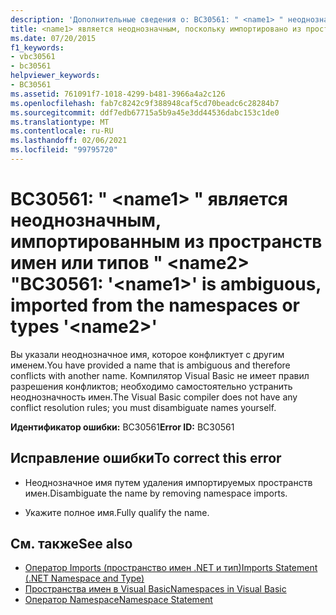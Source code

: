 ```yaml
---
description: 'Дополнительные сведения о: BC30561: " <name1> " неоднозначно, импортированы из пространств имен или типов "<name2>'
title: <name1> является неоднозначным, поскольку импортировано из пространств имен или типов <name2>
ms.date: 07/20/2015
f1_keywords:
- vbc30561
- bc30561
helpviewer_keywords:
- BC30561
ms.assetid: 761091f7-1018-4299-b481-3966a4a2c126
ms.openlocfilehash: fab7c8242c9f388948caf5cd70beadc6c28284b7
ms.sourcegitcommit: ddf7edb67715a5b9a45e3dd44536dabc153c1de0
ms.translationtype: MT
ms.contentlocale: ru-RU
ms.lasthandoff: 02/06/2021
ms.locfileid: "99795720"
---
```

# <a name="bc30561-name1-is-ambiguous-imported-from-the-namespaces-or-types-name2"></a><span data-ttu-id="db9d3-103">BC30561: " \<name1> " является неоднозначным, импортированным из пространств имен или типов " \<name2> "</span><span class="sxs-lookup"><span data-stu-id="db9d3-103">BC30561: '\<name1>' is ambiguous, imported from the namespaces or types '\<name2>'</span></span>

<span data-ttu-id="db9d3-104">Вы указали неоднозначное имя, которое конфликтует с другим именем.</span><span class="sxs-lookup"><span data-stu-id="db9d3-104">You have provided a name that is ambiguous and therefore conflicts with another name.</span></span> <span data-ttu-id="db9d3-105">Компилятор Visual Basic не имеет правил разрешения конфликтов; необходимо самостоятельно устранить неоднозначность имен.</span><span class="sxs-lookup"><span data-stu-id="db9d3-105">The Visual Basic compiler does not have any conflict resolution rules; you must disambiguate names yourself.</span></span>

 <span data-ttu-id="db9d3-106">**Идентификатор ошибки:** BC30561</span><span class="sxs-lookup"><span data-stu-id="db9d3-106">**Error ID:** BC30561</span></span>

## <a name="to-correct-this-error"></a><span data-ttu-id="db9d3-107">Исправление ошибки</span><span class="sxs-lookup"><span data-stu-id="db9d3-107">To correct this error</span></span>

- <span data-ttu-id="db9d3-108">Неоднозначное имя путем удаления импортируемых пространств имен.</span><span class="sxs-lookup"><span data-stu-id="db9d3-108">Disambiguate the name by removing namespace imports.</span></span>

- <span data-ttu-id="db9d3-109">Укажите полное имя.</span><span class="sxs-lookup"><span data-stu-id="db9d3-109">Fully qualify the name.</span></span>

## <a name="see-also"></a><span data-ttu-id="db9d3-110">См. также</span><span class="sxs-lookup"><span data-stu-id="db9d3-110">See also</span></span>

- [<span data-ttu-id="db9d3-111">Оператор Imports (пространство имен .NET и тип)</span><span class="sxs-lookup"><span data-stu-id="db9d3-111">Imports Statement (.NET Namespace and Type)</span></span>](../statements/imports-statement-net-namespace-and-type.md)
- [<span data-ttu-id="db9d3-112">Пространства имен в Visual Basic</span><span class="sxs-lookup"><span data-stu-id="db9d3-112">Namespaces in Visual Basic</span></span>](../../programming-guide/program-structure/namespaces.md)
- [<span data-ttu-id="db9d3-113">Оператор Namespace</span><span class="sxs-lookup"><span data-stu-id="db9d3-113">Namespace Statement</span></span>](../statements/namespace-statement.md)
